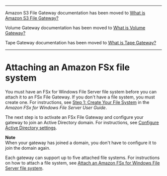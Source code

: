--------

Amazon S3 File Gateway documentation has been moved to [What is Amazon S3 File Gateway?](https://docs.aws.amazon.com/filegateway/latest/files3/WhatIsStorageGateway.html)

Volume Gateway documentation has been moved to [What is Volume Gateway?](https://docs.aws.amazon.com/storagegateway/latest/vgw/WhatIsStorageGateway.html)

Tape Gateway documentation has been moved to [What is Tape Gateway?](https://docs.aws.amazon.com/storagegateway/latest/tgw/WhatIsStorageGateway.html)

--------

# Attaching an Amazon FSx file system<a name="attach-file-system"></a>

You must have an FSx for Windows File Server file system before you can attach it to an FSx File Gateway\. If you don't have a file system, you must create one\. For instructions, see [Step 1: Create Your File System](https://docs.aws.amazon.com/fsx/latest/WindowsGuide/getting-started-step1.html) in the *Amazon FSx for Windows File Server User Guide*\.

The next step is to activate an FSx File Gateway and configure your gateway to join an Active Directory domain\. For instructions, see [Configure Active Directory settings](join-domain-fsx.md)\.

**Note**  
When your gateway has joined a domain, you don't have to configure it to join the domain again\.

Each gateway can support up to five attached file systems\. For instructions on how to attach a file system, see [Attach an Amazon FSx for Windows File Server file system](attach-fsxw-filesystem.md)\.